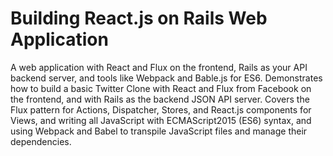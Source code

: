 Building React.js on Rails Web Application
===

A web application with React and Flux on the frontend, Rails as your API backend server, and tools like Webpack and Bable.js for ES6. Demonstrates how to build a basic Twitter Clone with React and Flux from Facebook on the frontend, and with Rails as the backend JSON API server. Covers the Flux pattern for Actions, Dispatcher, Stores, and React.js components for Views, and writing all JavaScript with ECMAScript2015 (ES6) syntax, and using Webpack and Babel to transpile JavaScript files and manage their dependencies.
